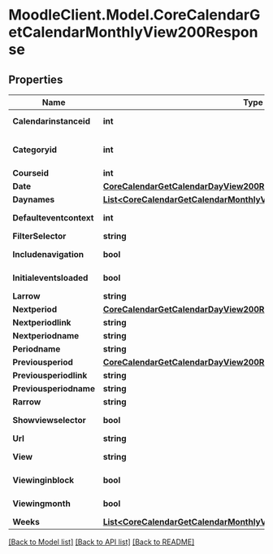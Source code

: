 # MoodleClient.Model.CoreCalendarGetCalendarMonthlyView200Response

## Properties

Name | Type | Description | Notes
------------ | ------------- | ------------- | -------------
**Calendarinstanceid** | **int** | calendarinstanceid | [default to 0]
**Categoryid** | **int** | categoryid | [optional] [default to 0]
**Courseid** | **int** | courseid | 
**Date** | [**CoreCalendarGetCalendarDayView200ResponseNextperiod**](CoreCalendarGetCalendarDayView200ResponseNextperiod.md) |  | 
**Daynames** | [**List&lt;CoreCalendarGetCalendarMonthlyView200ResponseDaynamesInner&gt;**](CoreCalendarGetCalendarMonthlyView200ResponseDaynamesInner.md) |  | 
**Defaulteventcontext** | **int** | defaulteventcontext | [default to 0]
**FilterSelector** | **string** | filter_selector | [optional] 
**Includenavigation** | **bool** | includenavigation | [default to true]
**Initialeventsloaded** | **bool** | initialeventsloaded | [default to true]
**Larrow** | **string** | larrow | 
**Nextperiod** | [**CoreCalendarGetCalendarDayView200ResponseNextperiod**](CoreCalendarGetCalendarDayView200ResponseNextperiod.md) |  | 
**Nextperiodlink** | **string** | nextperiodlink | 
**Nextperiodname** | **string** | nextperiodname | 
**Periodname** | **string** | periodname | 
**Previousperiod** | [**CoreCalendarGetCalendarDayView200ResponseNextperiod**](CoreCalendarGetCalendarDayView200ResponseNextperiod.md) |  | 
**Previousperiodlink** | **string** | previousperiodlink | 
**Previousperiodname** | **string** | previousperiodname | 
**Rarrow** | **string** | rarrow | 
**Showviewselector** | **bool** | showviewselector | [default to true]
**Url** | **string** | url | 
**View** | **string** | view | [default to "null"]
**Viewinginblock** | **bool** | viewinginblock | [default to false]
**Viewingmonth** | **bool** | viewingmonth | [default to true]
**Weeks** | [**List&lt;CoreCalendarGetCalendarMonthlyView200ResponseWeeksInner&gt;**](CoreCalendarGetCalendarMonthlyView200ResponseWeeksInner.md) |  | 

[[Back to Model list]](../README.md#documentation-for-models) [[Back to API list]](../README.md#documentation-for-api-endpoints) [[Back to README]](../README.md)

